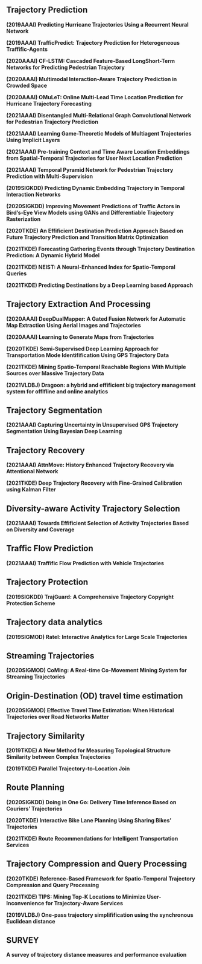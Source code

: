 ## Trajectory Prediction

**(2019AAAI)   Predicting Hurricane Trajectories Using a Recurrent Neural Network**

**(2019AAAI)   TrafficPredict: Trajectory Prediction for Heterogeneous Traffific-Agents**

**(2020AAAI)   CF-LSTM: Cascaded Feature-Based LongShort-Term Networks for Predicting Pedestrian Trajectory**

**(2020AAAI)   Multimodal Interaction-Aware Trajectory Prediction in Crowded Space**

**(2020AAAI)   OMuLeT: Online Multi-Lead Time Location Prediction for Hurricane Trajectory Forecasting**

**(2021AAAI)   Disentangled Multi-Relational Graph Convolutional Network for Pedestrian Trajectory Prediction**

**(2021AAAI)   Learning Game-Theoretic Models of Multiagent Trajectories Using Implicit Layers**

**(2021AAAI)   Pre-training Context and Time Aware Location Embeddings from Spatial-Temporal Trajectories for User Next Location Prediction**

**(2021AAAI)   Temporal Pyramid Network for Pedestrian Trajectory Prediction with Multi-Supervision**

**(2019SIGKDD)   Predicting Dynamic Embedding Trajectory in Temporal Interaction Networks**

**(2020SIGKDD)   Improving Movement Predictions of Traffic Actors in Bird’s-Eye View Models using GANs and Differentiable Trajectory Rasterization**

**(2020TKDE)   An Effificient Destination Prediction Approach  Based on Future Trajectory Prediction and Transition Matrix Optimization**

**(2021TKDE)   Forecasting Gathering Events through Trajectory Destination Prediction: A Dynamic Hybrid Model**

**(2021TKDE)   NEIST: A Neural-Enhanced Index for Spatio-Temporal Queries**

**(2021TKDE) Predicting Destinations by a Deep Learning based Approach**



## Trajectory Extraction And Processing

**(2020AAAI)   DeepDualMapper: A Gated Fusion Network for Automatic Map Extraction Using Aerial Images and Trajectories**

**(2020AAAI)   Learning to Generate Maps from Trajectories**

**(2020TKDE)   Semi-Supervised Deep Learning Approach for Transportation Mode Identifification Using GPS Trajectory Data**

**(2021TKDE)   Mining Spatio-Temporal Reachable Regions With Multiple Sources over Massive Trajectory Data**

**(2021VLDBJ)   Dragoon: a hybrid and effificient big trajectory management system for offlfline and online analytics**



## Trajectory Segmentation

**(2021AAAI)   Capturing Uncertainty in Unsupervised GPS Trajectory Segmentation Using Bayesian Deep Learning**



## Trajectory Recovery

**(2021AAAI)   AttnMove: History Enhanced Trajectory Recovery via Attentional Network**

**(2021TKDE)   Deep Trajectory Recovery with Fine-Grained Calibration using Kalman Filter**



## Diversity-aware Activity Trajectory Selection

**(2021AAAI)   Towards Effificient Selection of Activity Trajectories Based on Diversity and Coverage**



## Traffic Flow Prediction

**(2021AAAI)   Traffific Flow Prediction with Vehicle Trajectories**



## Trajectory Protection

**(2019SIGKDD)   TrajGuard: A Comprehensive Trajectory Copyright Protection Scheme**



## Trajectory data analytics

**(2019SIGMOD)   Ratel: Interactive Analytics for Large Scale Trajectories**



## Streaming Trajectories

**(2020SIGMOD)   CoMing: A Real-time Co-Movement Mining System for Streaming Trajectories**



## Origin-Destination (OD) travel time estimation

**(2020SIGMOD)   Effective Travel Time Estimation: When Historical Trajectories over Road Networks Matter**



##  Trajectory Similarity

**(2019TKDE)   A New Method for Measuring Topological Structure Similarity between Complex Trajectories**

**(2019TKDE)   Parallel Trajectory-to-Location Join**



## Route Planning

**(2020SIGKDD)   Doing in One Go: Delivery Time Inference Based on Couriers’ Trajectories**

**(2020TKDE)   Interactive Bike Lane Planning Using Sharing Bikes’ Trajectories**

**(2021TKDE)   Route Recommendations for Intelligent Transportation Services**



## Trajectory Compression and Query Processing

**(2020TKDE)   Reference-Based Framework for Spatio-Temporal Trajectory Compression and Query Processing**

**(2021TKDE)   TIPS: Mining Top-K Locations to Minimize User-Inconvenience for Trajectory-Aware Services**

**(2019VLDBJ)   One-pass trajectory simplifification using the synchronous Euclidean distance**



## SURVEY

**A survey of trajectory distance measures and performance evaluation**




